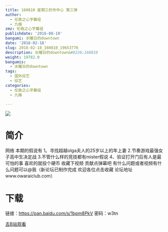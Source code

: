 ```yaml
---
title: 160810 星期三的市中心 第三弹
author:
  - 伦敦之心字幕组
  - 九條
zmz: 伦敦之心字幕组
publishdate: '2016-08-10'
bangumi: 水曜日的downtown
date: '2018-02-18'
slug: 2018-02-18_160810_19653776
description: 水曜日的downtown&#8226;160810
weight: 19782.0
bangumis:
  - 水曜日的downtown
tags:
  - 国外综艺
  - 综艺
categories:
  - 伦敦之心字幕组
  - 九條

---
```

![](https://i.imgur.com/u4OZ3Gp.png)
# 简介  
网络
本期的假说有 1。寻找超越olga夫人的25岁以上的年上妻 2.节奏游戏最强女子高中生决定战 3.不管什么样的竞技都有mister假说 4、验证打开门后有人是最可怕的事  喜欢的就投个硬币 收藏下视频 贡献点弹幕吧 有什么问题或者视频有什么问题可以@我（新论坛已制作完成 欢迎各位点击收藏 论坛地址www.owaraiclub.com）  

# 下载
链接：https://pan.baidu.com/s/1bpm8PkV 
密码：w3tn

[去B站观看](https://www.bilibili.com/video/av19653776/)
 

